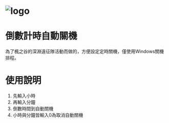 # ![logo](https://imgur.com/9AtfHR0.png)
# 倒數計時自動關機
為了楓之谷的深淵遠征隊活動而做的，方便設定定時關機，僅使用Windows關機排程。
# 使用說明
1. 先輸入小時
2. 再輸入分鐘
3. 倒數時間到自動關機
4. 小時與分鐘皆輸入0為取消自動關機
